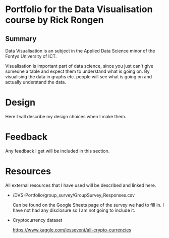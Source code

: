 # Portfolio for the Data Visualisation course by Rick Rongen
## Summary
Data Visualisation is an subject in the Applied Data Science minor of the Fontys University of ICT.

Visualisation is important part of data science, since you just can't give someone a table and expect them to understand what is going on.
By visualising the data in graphs etc. people will see what is going on and actually understand the data.

# Design
Here I will describe my design choices when I make them.

# Feedback
Any feedback I get will be included in this section.

# Resources
All external resources that I have used will be described and linked here.
- /DVS-Portfolio/group_survey/GroupSurvey_Responses.csv
   
   Can be found on the Google Sheets page of the survey we had to fill in.
   I have not had any disclosure so I am not going to include it.

- Cryptocurrency dataset
    
    https://www.kaggle.com/jessevent/all-crypto-currencies